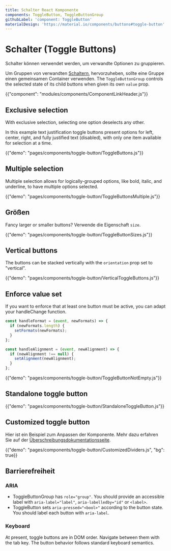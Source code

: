 ```yaml
---
title: Schalter React Komponente
components: ToggleButton, ToggleButtonGroup
githubLabel: 'component: ToggleButton'
materialDesign: 'https://material.io/components/buttons#toggle-button'
---
```


# Schalter (Toggle Buttons)

<p class="description">Schalter können verwendet werden, um verwandte Optionen zu gruppieren.</p>

Um Gruppen von verwandten [Schaltern](https://material.io/components/buttons#toggle-button), hervorzuheben, sollte eine Gruppe einen gemeinsamen Container verwenden. The `ToggleButtonGroup` controls the selected state of its child buttons when given its own `value` prop.

{{"component": "modules/components/ComponentLinkHeader.js"}}

## Exclusive selection

With exclusive selection, selecting one option deselects any other.

In this example text justification toggle buttons present options for left, center, right, and fully justified text (disabled), with only one item available for selection at a time.

{{"demo": "pages/components/toggle-button/ToggleButtons.js"}}

## Multiple selection

Multiple selection allows for logically-grouped options, like bold, italic, and underline, to have multiple options selected.

{{"demo": "pages/components/toggle-button/ToggleButtonsMultiple.js"}}

## Größen

Fancy larger or smaller buttons? Verwende die Eigenschaft `size`.

{{"demo": "pages/components/toggle-button/ToggleButtonSizes.js"}}

## Vertical buttons

The buttons can be stacked vertically with the `orientation` prop set to "vertical".

{{"demo": "pages/components/toggle-button/VerticalToggleButtons.js"}}

## Enforce value set

If you want to enforce that at least one button must be active, you can adapt your handleChange function.

```jsx
const handleFormat = (event, newFormats) => {
  if (newFormats.length) {
    setFormats(newFormats);
  }
};

const handleAlignment = (event, newAlignment) => {
  if (newAlignment !== null) {
    setAlignment(newAlignment);
  }
};
```

{{"demo": "pages/components/toggle-button/ToggleButtonNotEmpty.js"}}

## Standalone toggle button

{{"demo": "pages/components/toggle-button/StandaloneToggleButton.js"}}

## Customized toggle button

Hier ist ein Beispiel zum Anpassen der Komponente. Mehr dazu erfahren Sie auf der [Überschreibungsdokumentationsseite](/customization/how-to-customize/).

{{"demo": "pages/components/toggle-button/CustomizedDividers.js", "bg": true}}

## Barrierefreiheit

### ARIA

- ToggleButtonGroup has `role="group"`. You should provide an accessible label with `aria-label="label"`, `aria-labelledby="id"` or `<label>`.
- ToggleButton sets `aria-pressed="<bool>"` according to the button state. You should label each button with `aria-label`.

### Keyboard

At present, toggle buttons are in DOM order. Navigate between them with the tab key. The button behavior follows standard keyboard semantics.
